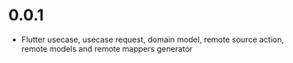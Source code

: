 # 0.0.1

- Flutter usecase, usecase request, domain model, remote source action, remote models and remote mappers generator
